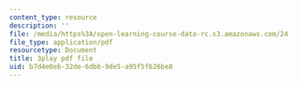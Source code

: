 ```yaml
---
content_type: resource
description: ''
file: /media/https%3A/open-learning-course-data-rc.s3.amazonaws.com/24-908-creole-language-and-caribbean-identities-spring-2017/b7d4e0eb32de6dbb9de5a95f5f626be8_T8IjB94ka2g.pdf
file_type: application/pdf
resourcetype: Document
title: 3play pdf file
uid: b7d4e0eb-32de-6dbb-9de5-a95f5f626be8
---
```

